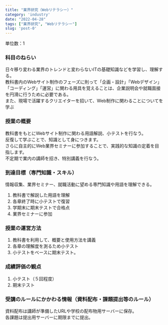 ```yaml
---
title: "業界研究（Webリテラシー）"
category: 'industry'
date: "2022-04-28"
tags: ["業界研究", "Webリテラシー"]
slug: 'post-0'
---
```

<p>単位数：1</p>
<h3 class="title is-5">科目のねらい</h3>
<p>日々移り変わる業界のトレンドと変わらないITの基礎知識などを学習し、理解する。<br>
教科書内のWebサイト制作のフェーズに則って「企画・設計」「Webデザイン」「コーディング」「運営」に関わる用具を覚えることは、企業説明会や就職面接を円滑に行うために必要である。<br>
また、現場で活躍するクリエイターを招いて、Web制作に関わることについてを学ぶ</p>

<h3 class="title is-5">授業の概要</h3>
<p>教科書をもとにWebサイト制作に関わる用語解説、小テストを行なう。<br>
反復して学ぶことで、知識として身につきます。<br>
さらに自主的にWeb業界セミナーに参加することで、実践的な知識の定着を目指します。<br>
不定期で業内の講師を招き、特別講義を行なう。</p>

<h3 class="title is-5">到達目標（専門知識・スキル）</h3>
<p>情報収集、業界セミナー、就職活動に望める専門知識や用語を理解できる。</p>
<ol>
<li>教科書で解説した用語を理解</li>
<li>各章終了時に小テストで復習</li>
<li>学期末に期末テストで合格点</li>
<li>業界セミナーに参加</li>
</ol>

<h3 class="title is-5">授業の運営方法</h3>
<ol>
<li>教科書を利用して、概要と使用方法を講義</li>
<li>各章の理解度を測るため小テスト</li>
<li>小テストをベースに期末テスト。</li>
</ol>

<h3 class="title is-5">成績評価の観点</h3>
<ol>
<li>小テスト（５回程度）</li>
<li>期末テスト</li>
</ol>

<h3 class="title is-5">受講のルールにかかわる情報（資料配布・課題提出等のルール）</h3>
<p>資料配布は講師が準備したURLや学校の配布物用サーバーに保存。<br>
各課題は提出用サーバーに期限までに提出。</p>